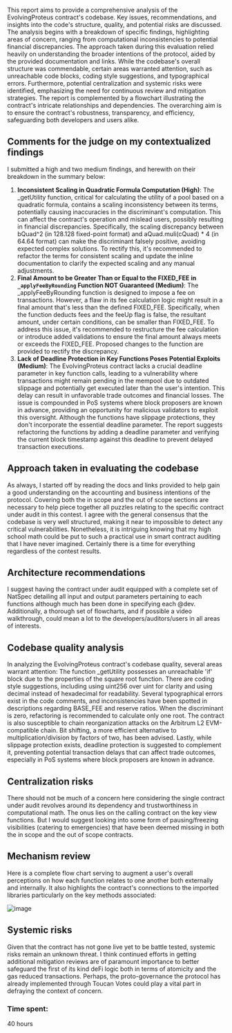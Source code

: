 This report aims to provide a comprehensive analysis of the EvolvingProteus contract's codebase. Key issues, recommendations, and insights into the code's structure, quality, and potential risks are discussed. The analysis begins with a breakdown of specific findings, highlighting areas of concern, ranging from computational inconsistencies to potential financial discrepancies. The approach taken during this evaluation relied heavily on understanding the broader intentions of the protocol, aided by the provided documentation and links. While the codebase's overall structure was commendable, certain areas warranted attention, such as unreachable code blocks, coding style suggestions, and typographical errors. Furthermore, potential centralization and systemic risks were identified, emphasizing the need for continuous review and mitigation strategies. The report is complemented by a flowchart illustrating the contract's intricate relationships and dependencies. The overarching aim is to ensure the contract's robustness, transparency, and efficiency, safeguarding both developers and users alike.

## Comments for the judge on my contextualized findings
I submitted a high and two medium findings, and herewith on their breakdown in the summary below:

1. **Inconsistent Scaling in Quadratic Formula Computation (High)**: 
The _getUtility function, critical for calculating the utility of a pool based on a quadratic formula, contains a scaling inconsistency between its terms, potentially causing inaccuracies in the discriminant's computation. This can affect the contract's operation and mislead users, possibly resulting in financial discrepancies. Specifically, the scaling discrepancy between bQuad^2 (in 128.128 fixed-point format) and aQuad.muli(cQuad) * 4 (in 64.64 format) can make the discriminant falsely positive, avoiding expected complex solutions. To rectify this, it's recommended to refactor the terms for consistent scaling and update the inline documentation to clarify the expected scaling and any manual adjustments.
2. **Final Amount to be Greater Than or Equal to the FIXED_FEE in `_applyFeeByRounding` Function NOT Guaranteed (Medium)**:
The _applyFeeByRounding function is designed to impose a fee on transactions. However, a flaw in its fee calculation logic might result in a final amount that's less than the defined FIXED_FEE. Specifically, when the function deducts fees and the feeUp flag is false, the resultant amount, under certain conditions, can be smaller than FIXED_FEE. To address this issue, it's recommended to restructure the fee calculation or introduce added validations to ensure the final amount always meets or exceeds the FIXED_FEE. Proposed changes to the function are provided to rectify the discrepancy.
3. **Lack of Deadline Protection in Key Functions Poses Potential Exploits (Medium)**:
The EvolvingProteus contract lacks a crucial deadline parameter in key function calls, leading to a vulnerability where transactions might remain pending in the mempool due to outdated slippage and potentially get executed later than the user's intention. This delay can result in unfavorable trade outcomes and financial losses. The issue is compounded in PoS systems where block proposers are known in advance, providing an opportunity for malicious validators to exploit this oversight. Although the functions have slippage protections, they don't incorporate the essential deadline parameter. The report suggests refactoring the functions by adding a deadline parameter and verifying the current block timestamp against this deadline to prevent delayed transaction executions.

## Approach taken in evaluating the codebase
As always, I started off by reading the docs and links provided to help gain a good understanding on the accounting and business intentions of the protocol. Covering both the in scope and the out of scope sections are necessary to help piece together all puzzles relating to the specific contract under audit in this contest. I agree with the general consensus that the codebase is very well structured, making it near to impossible to detect any critical vulnerabilities. Nonetheless, it is intriguing knowing that my high school math could be put to such a practical use in smart contract auditing that I have never imagined. Certainly there is a time for everything regardless of the contest results.  

## Architecture recommendations
I suggest having the contract under audit equipped with a complete set of NatSpec detailing all input and output parameters pertaining to each functions although much has been done in specifying each @dev. Additionally, a thorough set of flowcharts, and if possible a video walkthrough, could mean a lot to the developers/auditors/users in all areas of interests. 

## Codebase quality analysis
In analyzing the EvolvingProteus contract's codebase quality, several areas warrant attention: The function _getUtility possesses an unreachable 'if' block due to the properties of the square root function. There are coding style suggestions, including using uint256 over uint for clarity and using decimal instead of hexadecimal for readability. Several typographical errors exist in the code comments, and inconsistencies have been spotted in descriptions regarding BASE_FEE and reserve ratios. When the discriminant is zero, refactoring is recommended to calculate only one root. The contract is also susceptible to chain reorganization attacks on the Arbitrum L2 EVM-compatible chain. Bit shifting, a more efficient alternative to multiplication/division by factors of two, has been advised. Lastly, while slippage protection exists, deadline protection is suggested to complement it, preventing potential transaction delays that can affect trade outcomes, especially in PoS systems where block proposers are known in advance.

## Centralization risks
There should not be much of a concern here considering the single contract under audit revolves around its dependency and trustworthiness in computational math. The onus lies on the calling contract on the key view functions. But I would suggest looking into some form of pausing/freezing visibilities (catering to emergencies) that have been deemed missing in both the in scope and the out of scope contracts. 

## Mechanism review
Here is a complete flow chart serving to augment a user's overall perceptions on how each function relates to one another both externally and internally. It also highlights the contract's connections to the imported libraries particularly on the key methods associated:
   
![image](https://user-images.githubusercontent.com/143369715/263581268-e34f2912-e43b-4b11-bc26-be64889236bd.png)

## Systemic risks
Given that the contract has not gone live yet to be battle tested, systemic risks remain an unknown threat. I think continued efforts in getting additional mitigation reviews are of paramount importance to better safeguard the first of its kind deFi logic both in terms of atomicity and the gas reduced transactions. Perhaps, the proto-governance the protocol has already implemented through Toucan Votes could play a vital part in defraying the context of concern.  



### Time spent:
40 hours